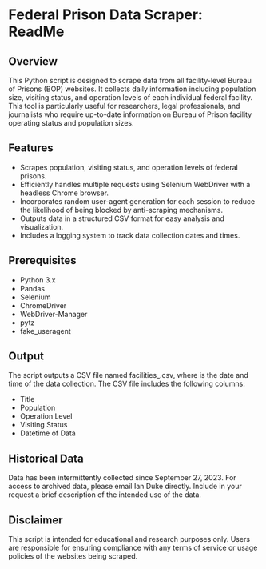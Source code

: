 # Federal Prison Data Scraper: ReadMe

## Overview
This Python script is designed to scrape data from all facility-level Bureau of Prisons (BOP) websites. It collects daily information including population size, visiting status, and operation levels of each individual federal facility. This tool is particularly useful for researchers, legal professionals, and journalists who require up-to-date information on Bureau of Prison facility operating status and population sizes.

## Features
- Scrapes population, visiting status, and operation levels of federal prisons.
- Efficiently handles multiple requests using Selenium WebDriver with a headless Chrome browser.
- Incorporates random user-agent generation for each session to reduce the likelihood of being blocked by anti-scraping mechanisms.
- Outputs data in a structured CSV format for easy analysis and visualization.
- Includes a logging system to track data collection dates and times.

## Prerequisites
- Python 3.x
- Pandas
- Selenium
- ChromeDriver
- WebDriver-Manager
- pytz
- fake_useragent
  
## Output
The script outputs a CSV file named facilities_<timestamp>.csv, where <timestamp> is the date and time of the data collection. The CSV file includes the following columns:
- Title
- Population
- Operation Level
- Visiting Status
- Datetime of Data

## Historical Data
Data has been intermittently collected since September 27, 2023. For access to archived data, please email Ian Duke directly. Include in your request a brief description of the intended use of the data.

## Disclaimer
This script is intended for educational and research purposes only. Users are responsible for ensuring compliance with any terms of service or usage policies of the websites being scraped.
